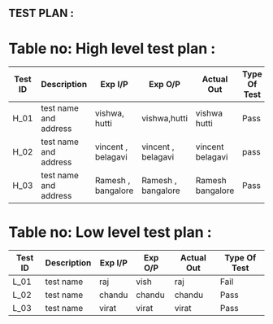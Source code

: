 
## TEST PLAN : 
# Table no: High level test plan :
| Test ID | Description | Exp I/P | Exp O/P | Actual Out | Type Of Test |
| ------ | ------ | --------- | ---------- | ---------- | ------------- |
| H_01 | test name and address | vishwa, hutti |vishwa,hutti | vishwa hutti | Pass
| H_02 | test name and address | vincent , belagavi | vincent , belagavi | vincent belagavi | pass
| H_03 | test name and address | Ramesh , bangalore | Ramesh , bangalore | Ramesh bangalore | Pass


# Table no: Low level test plan :
| Test ID | Description | Exp I/P | Exp O/P | Actual Out | Type Of Test |
| ------ | ------ | --------- | ---------- | ---------- | ------------- |
| L_01 | test name  | raj | vish | raj   | Fail
| L_02 | test name | chandu | chandu | chandu | Pass
| L_03 | test name  | virat | virat | virat | Pass
